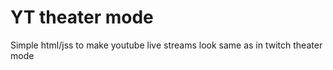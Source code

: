 # YT theater mode
Simple html/jss to make youtube live streams look same as in twitch theater mode

[Theater_mode]: https://github.com/martyzzs/YT_theater_mode/tree/master/images/theaterMode.png "Theater Mode"
